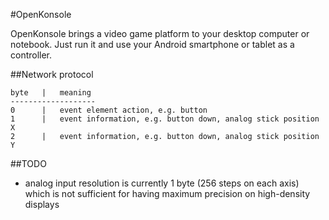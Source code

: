 #OpenKonsole

OpenKonsole brings a video game platform to your desktop computer or notebook. Just run it and use your Android smartphone or tablet as a controller.



##Network protocol


```
byte   |   meaning
-------------------
0      |   event element action, e.g. button
1      |   event information, e.g. button down, analog stick position X
2      |   event information, e.g. button down, analog stick position Y
```



##TODO
- analog input resolution is currently 1 byte (256 steps on each axis) which is not sufficient for having maximum precision on high-density displays

